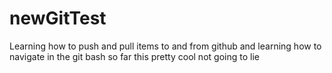 newGitTest
==========

Learning how to push and pull items to and from github and learning how to navigate in the git bash
so far this pretty cool not going to lie
